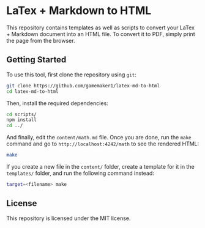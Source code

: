 # LaTex + Markdown to HTML

This repository contains templates as well as scripts to convert your
LaTex + Markdown document into an HTML file. To convert it to PDF,
simply print the page from the browser.

## Getting Started

To use this tool, first clone the repository using `git`:

```bash
git clone https://github.com/gamemaker1/latex-md-to-html
cd latex-md-to-html
```

Then, install the required dependencies:

```bash
cd scripts/
npm install
cd ../
```

And finally, edit the `content/math.md` file. Once you are done, run the
`make` command and go to `http://localhost:4242/math` to see the
rendered HTML:

```bash
make
```

If you create a new file in the `content/` folder, create a template for
it in the `templates/` folder, and run the following command instead:

```bash
target=<filename> make
```

## License

This repository is licensed under the MIT license.
